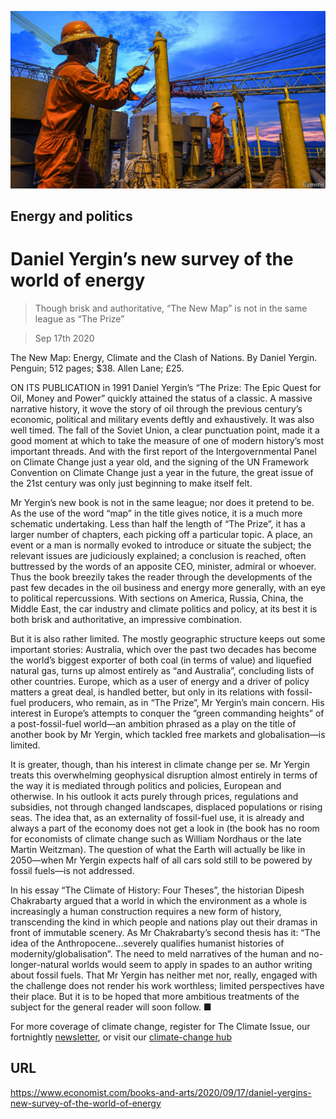 ![](./images/20200919_BKP501.jpg)

## Energy and politics

# Daniel Yergin’s new survey of the world of energy

> Though brisk and authoritative, “The New Map” is not in the same league as “The Prize”

> Sep 17th 2020

The New Map: Energy, Climate and the Clash of Nations. By Daniel Yergin. Penguin; 512 pages; $38. Allen Lane; £25.

ON ITS PUBLICATION in 1991 Daniel Yergin’s “The Prize: The Epic Quest for Oil, Money and Power” quickly attained the status of a classic. A massive narrative history, it wove the story of oil through the previous century’s economic, political and military events deftly and exhaustively. It was also well timed. The fall of the Soviet Union, a clear punctuation point, made it a good moment at which to take the measure of one of modern history’s most important threads. And with the first report of the Intergovernmental Panel on Climate Change just a year old, and the signing of the UN Framework Convention on Climate Change just a year in the future, the great issue of the 21st century was only just beginning to make itself felt.

Mr Yergin’s new book is not in the same league; nor does it pretend to be. As the use of the word “map” in the title gives notice, it is a much more schematic undertaking. Less than half the length of “The Prize”, it has a larger number of chapters, each picking off a particular topic. A place, an event or a man is normally evoked to introduce or situate the subject; the relevant issues are judiciously explained; a conclusion is reached, often buttressed by the words of an apposite CEO, minister, admiral or whoever. Thus the book breezily takes the reader through the developments of the past few decades in the oil business and energy more generally, with an eye to political repercussions. With sections on America, Russia, China, the Middle East, the car industry and climate politics and policy, at its best it is both brisk and authoritative, an impressive combination.

But it is also rather limited. The mostly geographic structure keeps out some important stories: Australia, which over the past two decades has become the world’s biggest exporter of both coal (in terms of value) and liquefied natural gas, turns up almost entirely as “and Australia”, concluding lists of other countries. Europe, which as a user of energy and a driver of policy matters a great deal, is handled better, but only in its relations with fossil-fuel producers, who remain, as in “The Prize”, Mr Yergin’s main concern. His interest in Europe’s attempts to conquer the “green commanding heights” of a post-fossil-fuel world—an ambition phrased as a play on the title of another book by Mr Yergin, which tackled free markets and globalisation—is limited.

It is greater, though, than his interest in climate change per se. Mr Yergin treats this overwhelming geophysical disruption almost entirely in terms of the way it is mediated through politics and policies, European and otherwise. In his outlook it acts purely through prices, regulations and subsidies, not through changed landscapes, displaced populations or rising seas. The idea that, as an externality of fossil-fuel use, it is already and always a part of the economy does not get a look in (the book has no room for economists of climate change such as William Nordhaus or the late Martin Weitzman). The question of what the Earth will actually be like in 2050—when Mr Yergin expects half of all cars sold still to be powered by fossil fuels—is not addressed.

In his essay “The Climate of History: Four Theses”, the historian Dipesh Chakrabarty argued that a world in which the environment as a whole is increasingly a human construction requires a new form of history, transcending the kind in which people and nations play out their dramas in front of immutable scenery. As Mr Chakrabarty’s second thesis has it: “The idea of the Anthropocene...severely qualifies humanist histories of modernity/globalisation”. The need to meld narratives of the human and no-longer-natural worlds would seem to apply in spades to an author writing about fossil fuels. That Mr Yergin has neither met nor, really, engaged with the challenge does not render his work worthless; limited perspectives have their place. But it is to be hoped that more ambitious treatments of the subject for the general reader will soon follow. ■

For more coverage of climate change, register for The Climate Issue, our fortnightly [newsletter](https://www.economist.com//theclimateissue/), or visit our [climate-change hub](https://www.economist.com//news/2020/04/24/the-economists-coverage-of-climate-change)

## URL

https://www.economist.com/books-and-arts/2020/09/17/daniel-yergins-new-survey-of-the-world-of-energy
